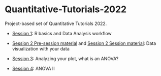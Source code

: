 # Quantitative-Tutorials-2022

Project-based set of Quantitative Tutorials 2022.

-   [Session 1](https://github.com/erolafr/Quantitative-Tutorials-2022/blob/main/Session1/Session1.md): R basics and Data Analysis workflow

-   [Session 2 Pre-session material](https://github.com/erolafr/Quantitative-Tutorials-2022/blob/main/Session2/Session2.md) and [Session 2 Session material](https://github.com/erolafr/Quantitative-Tutorials-2022/blob/main/Session2/Session2_Presentation.pdf): Data visualization with your data

-   [Session 3](https://github.com/erolafr/Quantitative-Tutorials-2022/blob/main/Session3/S3_ANOVA.pdf): Analyzing your plot, what is an ANOVA?

-   [Session 4](https://github.com/erolafr/Quantitative-Tutorials-2022/blob/main/Session4/Session4.md): ANOVA II
